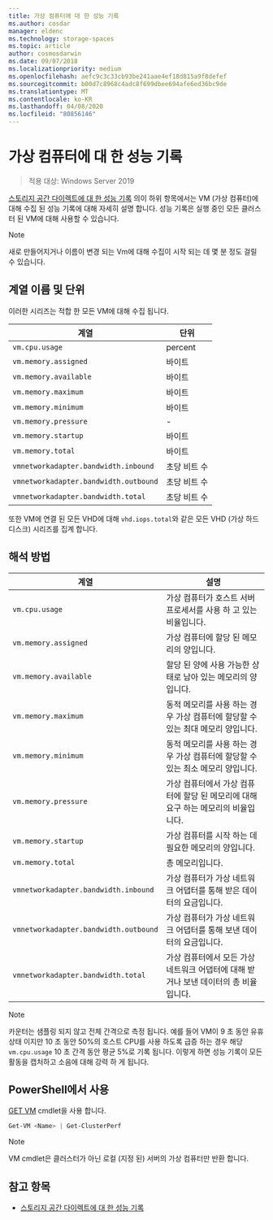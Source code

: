 ```yaml
---
title: 가상 컴퓨터에 대 한 성능 기록
ms.author: cosdar
manager: eldenc
ms.technology: storage-spaces
ms.topic: article
author: cosmosdarwin
ms.date: 09/07/2018
ms.localizationpriority: medium
ms.openlocfilehash: aefc9c3c33cb93be241aae4ef18d815a9f8defef
ms.sourcegitcommit: b00d7c8968c4adc8f699dbee694afe6ed36bc9de
ms.translationtype: MT
ms.contentlocale: ko-KR
ms.lasthandoff: 04/08/2020
ms.locfileid: "80856146"
---
```

# <a name="performance-history-for-virtual-machines"></a>가상 컴퓨터에 대 한 성능 기록

> 적용 대상: Windows Server 2019

[스토리지 공간 다이렉트에 대 한 성능 기록](performance-history.md) 의이 하위 항목에서는 VM (가상 컴퓨터)에 대해 수집 된 성능 기록에 대해 자세히 설명 합니다. 성능 기록은 실행 중인 모든 클러스터 된 VM에 대해 사용할 수 있습니다.

   > [!NOTE]
   > 새로 만들어지거나 이름이 변경 되는 Vm에 대해 수집이 시작 되는 데 몇 분 정도 걸릴 수 있습니다.

## <a name="series-names-and-units"></a>계열 이름 및 단위

이러한 시리즈는 적합 한 모든 VM에 대해 수집 됩니다.

| 계열                            | 단위             |
|-----------------------------------|------------------|
| `vm.cpu.usage`                    | percent          |
| `vm.memory.assigned`              | 바이트            |
| `vm.memory.available`             | 바이트            |
| `vm.memory.maximum`               | 바이트            |
| `vm.memory.minimum`               | 바이트            |
| `vm.memory.pressure`              | -                |
| `vm.memory.startup`               | 바이트            |
| `vm.memory.total`                 | 바이트            |
| `vmnetworkadapter.bandwidth.inbound`  | 초당 비트 수 |
| `vmnetworkadapter.bandwidth.outbound` | 초당 비트 수 |
| `vmnetworkadapter.bandwidth.total`    | 초당 비트 수 |

또한 VM에 연결 된 모든 VHD에 대해 `vhd.iops.total`와 같은 모든 VHD (가상 하드 디스크) 시리즈를 집계 합니다.

## <a name="how-to-interpret"></a>해석 방법


| 계열                            | 설명                                                                                                  |
|-----------------------------------|--------------------------------------------------------------------------------------------------------------|
| `vm.cpu.usage`                    | 가상 컴퓨터가 호스트 서버 프로세서를 사용 하 고 있는 비율입니다.                                   |
| `vm.memory.assigned`              | 가상 컴퓨터에 할당 된 메모리의 양입니다.                                                      |
| `vm.memory.available`             | 할당 된 양에 사용 가능한 상태로 남아 있는 메모리의 양입니다.                                       |
| `vm.memory.maximum`               | 동적 메모리를 사용 하는 경우 가상 컴퓨터에 할당할 수 있는 최대 메모리 양입니다. |
| `vm.memory.minimum`               | 동적 메모리를 사용 하는 경우 가상 컴퓨터에 할당할 수 있는 최소 메모리 양입니다. |
| `vm.memory.pressure`              | 가상 컴퓨터에서 가상 컴퓨터에 할당 된 메모리에 대해 요구 하는 메모리의 비율입니다.            |
| `vm.memory.startup`               | 가상 컴퓨터를 시작 하는 데 필요한 메모리의 양입니다.                                            |
| `vm.memory.total`                 | 총 메모리입니다. |
| `vmnetworkadapter.bandwidth.inbound`  | 가상 컴퓨터가 가상 네트워크 어댑터를 통해 받은 데이터의 요금입니다.                        |
| `vmnetworkadapter.bandwidth.outbound` | 가상 컴퓨터가 가상 네트워크 어댑터를 통해 보낸 데이터의 요금입니다.                            |
| `vmnetworkadapter.bandwidth.total`    | 가상 컴퓨터에서 모든 가상 네트워크 어댑터에 대해 받거나 보낸 데이터의 총 비율입니다.          |

   > [!NOTE]
   > 카운터는 샘플링 되지 않고 전체 간격으로 측정 됩니다. 예를 들어 VM이 9 초 동안 유휴 상태 이지만 10 초 동안 50%의 호스트 CPU를 사용 하도록 급증 하는 경우 해당 `vm.cpu.usage` 10 초 간격 동안 평균 5%로 기록 됩니다. 이렇게 하면 성능 기록이 모든 활동을 캡처하고 소음에 대해 강력 하 게 됩니다.

## <a name="usage-in-powershell"></a>PowerShell에서 사용

[GET VM](https://docs.microsoft.com/powershell/module/hyper-v/get-vm) cmdlet을 사용 합니다.

```PowerShell
Get-VM <Name> | Get-ClusterPerf
```

   > [!NOTE]
   > VM cmdlet은 클러스터가 아닌 로컬 (지정 된) 서버의 가상 컴퓨터만 반환 합니다.

## <a name="see-also"></a>참고 항목

- [스토리지 공간 다이렉트에 대 한 성능 기록](performance-history.md)
